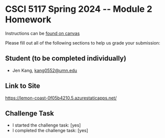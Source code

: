 # CSCI 5117 Spring 2024 -- Module 2 Homework


Instructions can be [found on canvas](https://canvas.umn.edu/courses/413159/pages/homework-2)

Please fill out all of the following sections to help us grade your submission:

## Student (to be completed individually)

* Jen Kang, kang0552@umn.edu

## Link to Site

<https://lemon-coast-0f05b4210.5.azurestaticapps.net/>
## Challenge Task

* I started the challenge task: [yes]
* I completed the challenge task: [yes]

